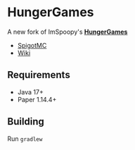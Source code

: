 # HungerGames
A new fork of ImSpoopy's [**HungerGames**](https://github.com/ImSpoopy/Hungergames)

- [SpigotMC](https://www.spigotmc.org/resources/hungergames.65942/)
- [Wiki](https://github.com/ShaneBeeStudios/HungerGames/wiki)

## Requirements
- Java 17+
- Paper 1.14.4+

## Building
Run `gradlew`